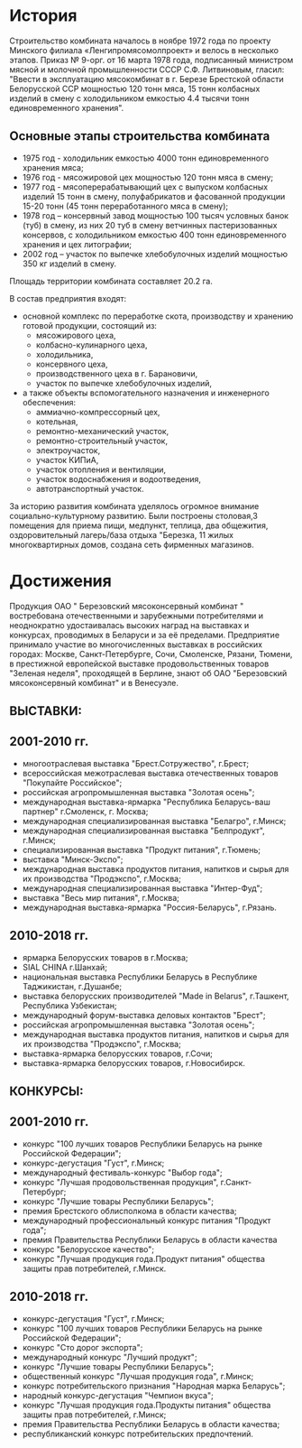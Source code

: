 ﻿# История

Строительство комбината началось в ноябре 1972 года по проекту Минского филиала «Ленгипромясомолпроект» и велось в несколько этапов. Приказ № 9-орг. от 16 марта 1978 года, подписанный министром мясной и молочной промышленности СССР С.Ф. Литвиновым, гласил: "Ввести в эксплуатацию мясокомбинат в г. Березе Брестской области Белорусской ССР мощностью 120 тонн мяса, 15 тонн колбасных изделий в смену с холодильником емкостью 4.4 тысячи тонн единовременного хранения".

## Основные этапы строительства комбината

* 1975 год - холодильник емкостью 4000 тонн единовременного хранения мяса;
* 1976 год - мясожировой цех мощностью 120 тонн мяса в смену; 
* 1977 год - мясоперерабатывающий цех с выпуском колбасных изделий 15 тонн в смену, полуфабрикатов и фасованной продукции 15-20 тонн (45 тонн переработанного мяса в смену);
* 1978 год – консервный завод мощностью 100 тысяч условных банок (туб) в смену, из них 20 туб в смену ветчинных пастеризованных консервов, с холодильником емкостью 400 тонн единовременного хранения и цех литографии;
* 2002 год – участок по выпечке хлебобулочных изделий мощностью 350 кг изделий в смену.

Площадь территории комбината составляет 20.2 га.

В состав предприятия входят:

* основной комплекс по переработке скота, производству и хранению готовой продукции, состоящий из:
  * мясожирового цеха,
  * колбасно-кулинарного цеха,
  * холодильника,
  * консервного цеха,
  * производственного цеха в г. Барановичи,
  * участок по выпечке хлебобулочных изделий,
* а также объекты вспомогательного назначения и инженерного обеспечения:
  * аммиачно-компрессорный цех,
  * котельная,
  * ремонтно-механический участок,
  * ремонтно-строительный участок,
  * электроучасток,
  * участок КИПиА,
  * участок отопления и вентиляции,
  * участок водоснабжения и водоотведения,
  * автотранспортный участок.

За историю развития комбината уделялось огромное внимание социально-культурному развитию. Были построены столовая,3 помещения для приема пищи, медпункт, теплица, два общежития, оздоровительный лагерь/база отдыха "Березка, 11 жилых многоквартирных домов, создана сеть фирменных магазинов.

# Достижения

Продукция ОАО " Березовский мясоконсервный комбинат " востребована отечественными и зарубежными потребителями и неоднократно удостаивалась высоких наград на выставках и конкурсах, проводимых в Беларуси и за её пределами. Предприятие принимало участие во многочисленных выставках в российских городах: Москве, Санкт-Петербурге, Сочи, Смоленске, Рязани, Тюмени, в престижной европейской выставке продовольственных товаров "Зеленая неделя", проходящей в Берлине, знают об ОАО "Березовский мясоконсервный комбинат" и в Венесуэле.

## ВЫСТАВКИ:
                                                                      
## 2001-2010 гг.   
                                                                                                        
* многоотраслевая выставка "Брест.Сотружество", г.Брест;                                       
* всероссийская межотраслевая выставка отечественных товаров "Покупайте Российское";                                                                                        
* российская агропромышленная выставка "Золотая осень";                                          
* международная выставка-ярмарка "Республика Беларусь-ваш партнер" г.Смоленск, г. Москва;                                                                                          
* международная специализированная выставка "Белагро", г.Минск;                           
* международная специализированная выставка "Белпродукт", г.Минск;                      
* специализированная выставка "Продукт питания", г.Тюмень;                                   
* выставка "Минск-Экспо";                                                                                        
* международная выставка продуктов питания, напитков и сырья для их производства "Продэкспо", г.Москва;                                                            
* международная специализированная выставка "Интер-Фуд";
* выставка "Весь мир питания", г.Москва;
* международная выставка-ярмарка "Россия-Беларусь", г.Рязань.

## 2010-2018 гг.
 
* ярмарка Белорусских товаров в г.Москва;
* SIAL CHINA г.Шанхай;
* национальная выставка Республики Беларусь в Республике Таджикистан, г.Душанбе;
* выставка белорусских производителей "Made in Belarus", г.Ташкент, Республика Узбекистан;
* международный форум-выставка деловых контактов "Брест";
* российская агропромышленная выставка "Золотая осень"; 
* международная выставка продуктов питания, напитков и сырья для их производства "Продэкспо", г.Москва;
* выставка-ярмарка белорусских товаров, г.Сочи;
* выставка-ярмарка белорусских товаров, г.Новосибирск.

## КОНКУРСЫ:

## 2001-2010 гг.

* конкурс  "100 лучших товаров Республики Беларусь на рынке Российской Федерации";
* конкурс-дегустация "Густ", г.Минск;
* международный фестиваль-конкурс "Выбор года";
* конкурс "Лучшая продовольственная продукция", г.Санкт-Петербург;
* конкурс "Лучшие товары Республики Беларусь";
* премия Брестского облисполкома в области качества;
* международный профессиональный конкурс питания "Продукт года";
* премия Правительства Республики Беларусь в области качества 
* конкурс "Белорусское качество";
* конкурс "Лучшая продукция года.Продукт питания" общества защиты прав потребителей, г.Минск.

## 2010-2018 гг.

* конкурс-дегустация "Густ", г.Минск;
* конкурс "100 лучших товаров Республики Беларусь на рынке Российской Федерации";
* конкурс "Сто дорог экспорта";
* международный конкурс "Лучший продукт";
* конкурс "Лучшие товары Республики Беларусь";
* общественный конкурс "Лучшая продукция года", г.Минск;
* конкурс потребительского признания "Народная марка Беларусь";
* народный конкурс-дегустация "Чемпион вкуса";
* конкурс "Лучшая продукция года.Продукты питания" общества защиты прав потребителей, г.Минск;
* премия Правительства Республики Беларусь в области качества; 
* республиканский конкурс потребительских предпочтений. 


